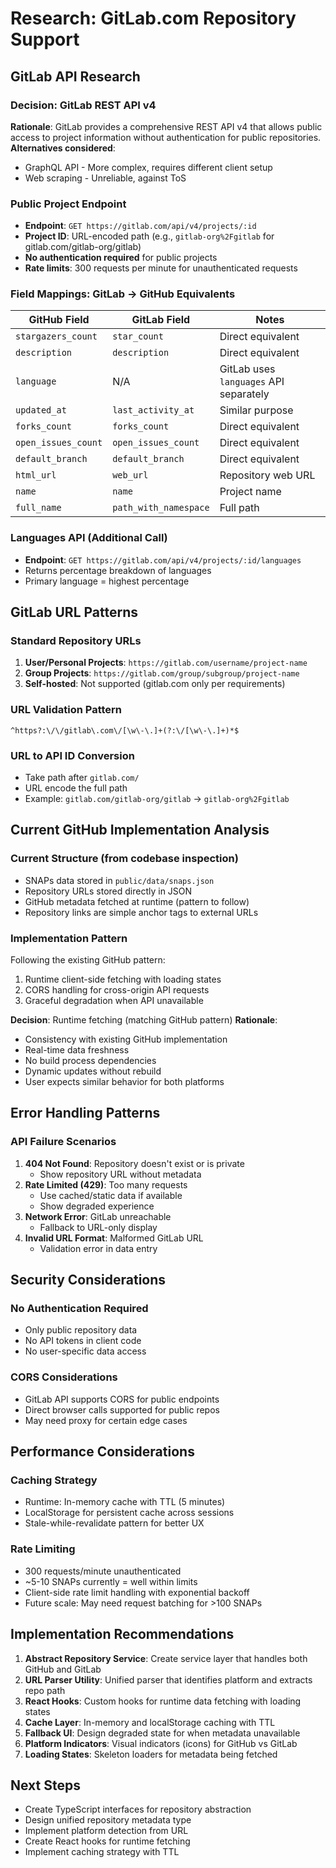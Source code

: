 # Research: GitLab.com Repository Support

## GitLab API Research

### Decision: GitLab REST API v4
**Rationale**: GitLab provides a comprehensive REST API v4 that allows public access to project information without authentication for public repositories.
**Alternatives considered**:
- GraphQL API - More complex, requires different client setup
- Web scraping - Unreliable, against ToS

### Public Project Endpoint
- **Endpoint**: `GET https://gitlab.com/api/v4/projects/:id`
- **Project ID**: URL-encoded path (e.g., `gitlab-org%2Fgitlab` for gitlab.com/gitlab-org/gitlab)
- **No authentication required** for public projects
- **Rate limits**: 300 requests per minute for unauthenticated requests

### Field Mappings: GitLab → GitHub Equivalents

| GitHub Field | GitLab Field | Notes |
|-------------|--------------|-------|
| `stargazers_count` | `star_count` | Direct equivalent |
| `description` | `description` | Direct equivalent |
| `language` | N/A | GitLab uses `languages` API separately |
| `updated_at` | `last_activity_at` | Similar purpose |
| `forks_count` | `forks_count` | Direct equivalent |
| `open_issues_count` | `open_issues_count` | Direct equivalent |
| `default_branch` | `default_branch` | Direct equivalent |
| `html_url` | `web_url` | Repository web URL |
| `name` | `name` | Project name |
| `full_name` | `path_with_namespace` | Full path |

### Languages API (Additional Call)
- **Endpoint**: `GET https://gitlab.com/api/v4/projects/:id/languages`
- Returns percentage breakdown of languages
- Primary language = highest percentage

## GitLab URL Patterns

### Standard Repository URLs
1. **User/Personal Projects**: `https://gitlab.com/username/project-name`
2. **Group Projects**: `https://gitlab.com/group/subgroup/project-name`
3. **Self-hosted**: Not supported (gitlab.com only per requirements)

### URL Validation Pattern
```regex
^https?:\/\/gitlab\.com\/[\w\-\.]+(?:\/[\w\-\.]+)*$
```

### URL to API ID Conversion
- Take path after `gitlab.com/`
- URL encode the full path
- Example: `gitlab.com/gitlab-org/gitlab` → `gitlab-org%2Fgitlab`

## Current GitHub Implementation Analysis

### Current Structure (from codebase inspection)
- SNAPs data stored in `public/data/snaps.json`
- Repository URLs stored directly in JSON
- GitHub metadata fetched at runtime (pattern to follow)
- Repository links are simple anchor tags to external URLs

### Implementation Pattern
Following the existing GitHub pattern:
1. Runtime client-side fetching with loading states
2. CORS handling for cross-origin API requests
3. Graceful degradation when API unavailable

**Decision**: Runtime fetching (matching GitHub pattern)
**Rationale**:
- Consistency with existing GitHub implementation
- Real-time data freshness
- No build process dependencies
- Dynamic updates without rebuild
- User expects similar behavior for both platforms

## Error Handling Patterns

### API Failure Scenarios
1. **404 Not Found**: Repository doesn't exist or is private
   - Show repository URL without metadata
2. **Rate Limited (429)**: Too many requests
   - Use cached/static data if available
   - Show degraded experience
3. **Network Error**: GitLab unreachable
   - Fallback to URL-only display
4. **Invalid URL Format**: Malformed GitLab URL
   - Validation error in data entry

## Security Considerations

### No Authentication Required
- Only public repository data
- No API tokens in client code
- No user-specific data access

### CORS Considerations
- GitLab API supports CORS for public endpoints
- Direct browser calls supported for public repos
- May need proxy for certain edge cases

## Performance Considerations

### Caching Strategy
- Runtime: In-memory cache with TTL (5 minutes)
- LocalStorage for persistent cache across sessions
- Stale-while-revalidate pattern for better UX

### Rate Limiting
- 300 requests/minute unauthenticated
- ~5-10 SNAPs currently = well within limits
- Client-side rate limit handling with exponential backoff
- Future scale: May need request batching for >100 SNAPs

## Implementation Recommendations

1. **Abstract Repository Service**: Create service layer that handles both GitHub and GitLab
2. **URL Parser Utility**: Unified parser that identifies platform and extracts repo path
3. **React Hooks**: Custom hooks for runtime data fetching with loading states
4. **Cache Layer**: In-memory and localStorage caching with TTL
5. **Fallback UI**: Design degraded state for when metadata unavailable
6. **Platform Indicators**: Visual indicators (icons) for GitHub vs GitLab
7. **Loading States**: Skeleton loaders for metadata being fetched

## Next Steps
- Create TypeScript interfaces for repository abstraction
- Design unified repository metadata type
- Implement platform detection from URL
- Create React hooks for runtime fetching
- Implement caching strategy with TTL